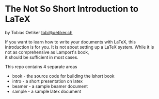 # The Not So Short Introduction to LaTeX

by Tobias Oetiker <tobi@oetiker.ch>
    
If you want to learn how to write your documents with LaTeX,
this introduction is for you. It is not about setting up a
LaTeX system. While it is not as comprehensive as Lamport's book,   
it should be sufficient in most cases.

This repo contains 4 separate areas

* book - the source code for building the lshort book
* intro - a short presentation on latex
* beamer - a sample beamer document
* sample - a sample latex document
